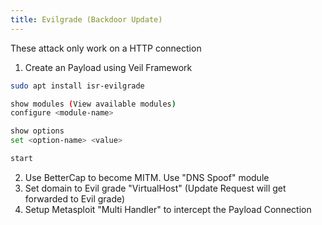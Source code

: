 ```yaml
---
title: Evilgrade (Backdoor Update)
---
```


These attack only work on a HTTP connection

1. Create an Payload using Veil Framework

````bash
sudo apt install isr-evilgrade

show modules (View available modules)
configure <module-name>

show options
set <option-name> <value>

start
````

2. Use BetterCap to become MITM. Use "DNS Spoof" module
3. Set domain to Evil grade "VirtualHost" (Update Request will get forwarded to Evil grade)
4. Setup Metasploit "Multi Handler" to intercept the Payload Connection